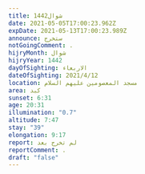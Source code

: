 ```yaml
---
title: شوال1442
date: 2021-05-05T17:00:23.962Z
expDate: 2021-05-13T17:00:23.989Z
announce: ستخرج
notGoingComment: .
hijryMonth: شوال
hijryYear: 1442
dayOfSighting: الاربعاء
dateOfSighting: 2021/4/12
location: مسجد المعصومين عليهم السلام
area: كبد
sunset: 6:31
age: 20:31
illumination: "0.7"
altitude: 7:47
stay: "39"
elongation: 9:17
report: لم تخرج بعد
reportComment: .
draft: "false"
---
```


